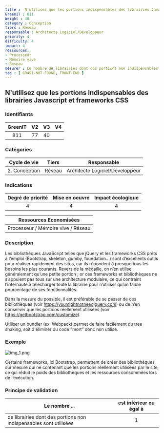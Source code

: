 ```yaml
---
title :  N'utilisez que les portions indispensables des librairies Javascript et frameworks CSS
GreenIT : 811
Weight : 40
category : Conception
tiers : Réseau
responsable : Architecte Logiciel/Développeur
priority: 4
difficulty: 4
impact: 4
ressources:
- Processeur
- Mémoire vive
- Réseau
mesurer : Le nombre de librairies dont des portions non indispensables sont utilisées
tag : [ GR491-NOT-FOUND, FRONT-END ]
---
```


## N'utilisez que les portions indispensables des librairies Javascript et frameworks CSS

### Identifiants

| GreenIT |  V2  |  V3  |  V4  |
|:-------:|:----:|:----:|:----:|
|   811   | 77  | 40  |      |

### Catégories

| Cycle de vie |  Tiers  |  Responsable  |
|:---------:|:----:|:----:|
| 2. Conception | Réseau | Architecte Logiciel/Développeur |

### Indications

| Degré de priorité |      Mise en oeuvre       |  Impact écologique    |
|:-------------------:|:-------------------------:|:---------------------:|
| 4 | 4 | 4 |

|Ressources Economisées                                      |
|:----------------------------------------------------------:|
|  Processeur / Mémoire vive / Réseau |

### Description

Les bibliothèques JavaScript telles que jQuery et les frameworks CSS prêts à l’emploi (Bootstrap, skeleton, gumby, foundation…)
sont d’excellents outils pour réaliser rapidement des sites, car ils répondent à presque tous les besoins les plus courants. 
Revers de la médaille, on n’en utilise généralement qu’une petite portion ; or ces frameworks et bibliothèques ne s’appuient pas tous sur une architecture modulaire, 
ce qui contraint l’internaute à télécharger toute la librairie pour n’utiliser qu’un faible pourcentage de ses fonctionnalités.

Dans la mesure du possible, il est préférable de se passer de ces bibliothèques (voir https://youmightnotneedjquery.com)
ou de n’en conserver que les portions réellement utilisées (voir https://getbootstrap.com/customize).

Utiliser un bundler (ex: Webpack) permet de faire facilement du tree shaking, soit d'éliminer du code "mort" donc non utilisé.

### Exemple

![img_1.png](img_1.png)

Certains frameworks, ici Bootstrap, permettent de créer des bibliothèques sur mesure qui ne contenant que les portions réellement
utilisées par le site, ce qui réduit le poids des bibliothèques et les ressources consommées lors de l’exécution.

### Principe de validation

| Le nombre ...     | est inférieur ou égal à   |  
|-------------------|:-------------------------:|
| de librairies dont des portions non indispensables sont utilisées  | 1  |
